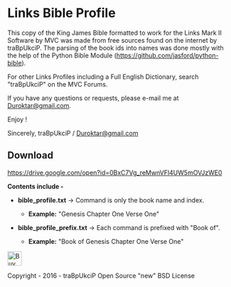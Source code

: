 Links Bible Profile
===========

This copy of the King James Bible formatted to work for the Links Mark II Software by MVC was made from free sources found on the internet by traBpUkciP. The parsing of the book ids into names was done mostly with the help of the Python Bible Module (https://github.com/jasford/python-bible).

For other Links Profiles including a Full English Dictionary, search "traBpUkciP" on the MVC Forums.

If you have any questions or requests, please e-mail me at Duroktar@gmail.com.

Enjoy !

Sincerely,
traBpUkciP / Duroktar@gmail.com

Download
--------
https://drive.google.com/open?id=0BxC7Vg_reMwnVFl4UW5mOVJzWE0

**Contents include -**

 - **bible_profile.txt** ->  Command is only the book name and index. 

   - **Example:** "Genesis Chapter One Verse One"

 - **bible_profile_prefix.txt** -> Each command is prefixed with "Book of". 

   - **Example:** "Book of Genesis Chapter One Verse One"


<a href='https://ko-fi.com/A5034CT' target='_blank'><img height='32' style='border:0px;height:32px;' src='https://az743702.vo.msecnd.net/cdn/kofi2.png?v=a' border='0' alt='Buy Me a Coffee at ko-fi.com' /></a>

Copyright - 2016 - traBpUkciP 
Open Source "new" BSD License
